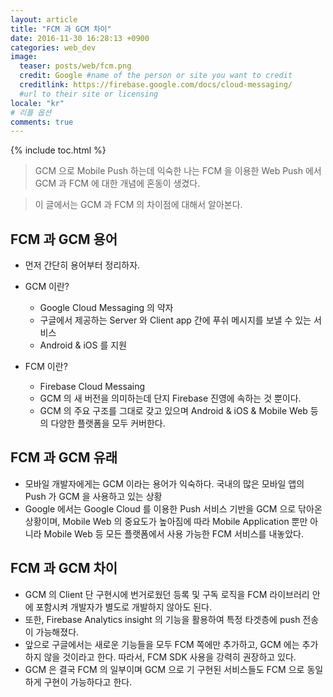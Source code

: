```yaml
---
layout: article
title: "FCM 과 GCM 차이"
date: 2016-11-30 16:28:13 +0900
categories: web_dev
image:
  teaser: posts/web/fcm.png
  credit: Google #name of the person or site you want to credit
  creditlink: https://firebase.google.com/docs/cloud-messaging/
  #url to their site or licensing
locale: "kr"
# 리플 옵션
comments: true
---
```

{% include toc.html %}

> GCM 으로 Mobile Push 하는데 익숙한 나는 FCM 을 이용한 Web Push 에서 GCM 과 FCM 에 대한 개념에 혼동이 생겼다.

> 이 글에서는 GCM 과 FCM 의 차이점에 대해서 알아본다.

## FCM 과 GCM 용어
- 먼저 간단히 용어부터 정리하자.
- GCM 이란?

  - Google Cloud Messaging 의 약자
  - 구글에서 제공하는 Server 와 Client app 간에 푸쉬 메시지를 보낼 수 있는 서비스
  - Android & iOS 를 지원


- FCM 이란?

  - Firebase Cloud Messaing
  - GCM 의 새 버전을 의미하는데 단지 Firebase 진영에 속하는 것 뿐이다.
  - GCM 의 주요 구조를 그대로 갖고 있으며 Android & iOS & Mobile Web 등의 다양한 플랫폼을 모두 커버한다.

## FCM 과 GCM 유래
- 모바일 개발자에게는 GCM 이라는 용어가 익숙하다. 국내의 많은 모바일 앱의 Push 가 GCM 을 사용하고 있는 상황
- Google 에서는 Google Cloud 를 이용한 Push 서비스 기반을 GCM 으로 닦아온 상황이며, Mobile Web 의 중요도가 높아짐에 따라 Mobile Application 뿐만 아니라 Mobile Web 등 모든 플랫폼에서 사용 가능한 FCM 서비스를 내놓았다.

## FCM 과 GCM 차이
- GCM 의 Client 단 구현시에 번거로웠던 등록 및 구독 로직을 FCM 라이브러리 안에 포함시켜 개발자가 별도로 개발하지 않아도 된다.
- 또한, Firebase Analytics insight 의 기능을 활용하여 특정 타겟층에 push 전송이 가능해졌다.
- 앞으로 구글에서는 새로운 기능들을 모두 FCM 쪽에만 추가하고, GCM 에는 추가하지 않을 것이라고 한다. 따라서, FCM SDK 사용을 강력히 권장하고 있다.
- GCM 은 결국 FCM 의 일부이며 GCM 으로 기 구현된 서비스들도 FCM 으로 동일하게 구현이 가능하다고 한다.
